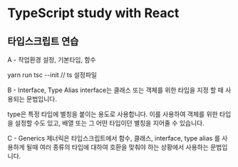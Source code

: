 # TypeScript study with React

## 타입스크립트 연습

A - 작업환경 설정, 기본타입, 함수

yarn run tsc --init // ts 설정파일

B - Interface, Type Alias
interface는 클래스 또는 객체를 위한 타입을 지정 할 때 사용되는 문법입니다.

type은 특정 타입에 별칭을 붙이는 용도로 사용합니다. 이를 사용하여 객체를 위한 타입을 설정할 수도 있고, 배열 또는 그 어떤 타입이던 별칭을 지어줄 수 있습니다.

C - Generics <T>
제너릭은 타입스크립트에서 함수, 클래스, interface, type alias 를 사용하게 될때 여러 종류의 타입에 대하여 호환을 맞춰야 하는 상황에서 사용하는 문법입니다.
